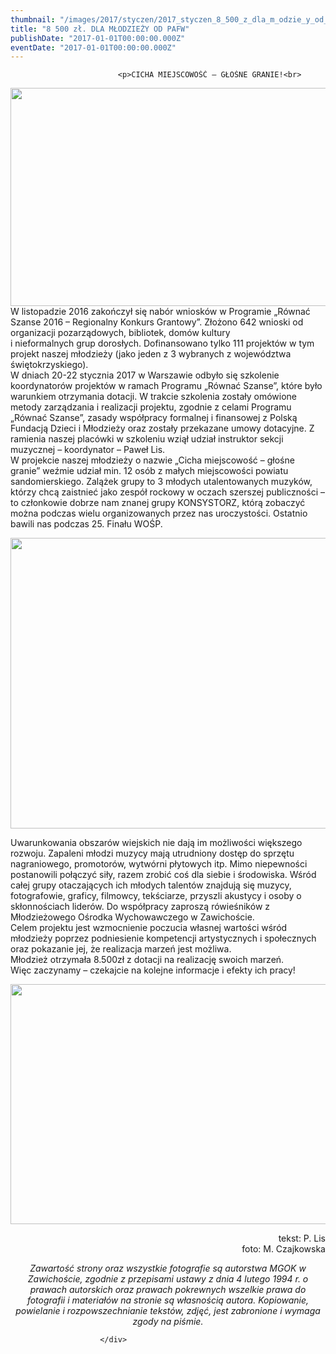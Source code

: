 ```yaml
---
thumbnail: "/images/2017/styczen/2017_styczen_8_500_z_dla_m_odzie_y_od_pafw_2017_01_8_500_z_dla_m_odzie_y_od_pafw_14695388_1256804897704849_3162697689859774319_n.jpg"
title: "8 500 zł. DLA MŁODZIEŻY OD PAFW"
publishDate: "2017-01-01T00:00:00.000Z"
eventDate: "2017-01-01T00:00:00.000Z"
---
```


<div class="entry-content">
							
							<p>CICHA MIEJSCOWOŚĆ – GŁOŚNE GRANIE!<br>
<img fetchpriority="high" decoding="async" class="aligncenter size-full wp-image-4281" src="/images/2017/styczen/2017_styczen_8_500_z_dla_m_odzie_y_od_pafw_2017_01_8_500_z_dla_m_odzie_y_od_pafw_14695388_1256804897704849_3162697689859774319_n.jpg" alt="" width="700" height="349" srcset="/images/2017/styczen/2017_styczen_8_500_z_dla_m_odzie_y_od_pafw_2017_01_8_500_z_dla_m_odzie_y_od_pafw_14695388_1256804897704849_3162697689859774319_n.jpg 700w, /images/2017/styczen/14695388_1256804897704849_3162697689859774319_n-300x150.jpg 300w" sizes="(max-width: 700px) 100vw, 700px"><br>
W listopadzie 2016 zakończył się nabór wniosków w Programie „Równać Szanse 2016 – Regionalny Konkurs Grantowy”. Złożono 642 wnioski od organizacji pozarządowych, bibliotek, domów kultury<br>
i nieformalnych grup dorosłych. Dofinansowano tylko 111 projektów w tym projekt naszej młodzieży (jako jeden z 3 wybranych z województwa świętokrzyskiego).<br>
W dniach 20-22 stycznia 2017 w Warszawie odbyło się szkolenie koordynatorów projektów w ramach Programu „Równać Szanse”, które było warunkiem otrzymania dotacji. W trakcie szkolenia zostały omówione metody zarządzania i realizacji projektu, zgodnie z celami Programu „Równać Szanse”, zasady współpracy formalnej i finansowej z Polską Fundacją Dzieci i Młodzieży oraz zostały przekazane umowy dotacyjne. Z ramienia naszej placówki w szkoleniu wziął udział instruktor sekcji muzycznej – koordynator – Paweł Lis.<br>
W projekcie naszej młodzieży o nazwie „Cicha miejscowość – głośne granie” weźmie udział min. 12 osób z małych miejscowości powiatu sandomierskiego. Zalążek grupy to 3 młodych utalentowanych muzyków, którzy chcą zaistnieć jako zespół rockowy w oczach szerszej publiczności – to członkowie dobrze nam znanej grupy KONSYSTORZ, którą zobaczyć można podczas wielu organizowanych przez nas uroczystości. Ostatnio bawili nas podczas 25. Finału WOŚP.</p>
<p><img decoding="async" class="aligncenter size-full wp-image-4283" src="/images/2017/styczen/2017_styczen_8_500_z_dla_m_odzie_y_od_pafw_2017_01_8_500_z_dla_m_odzie_y_od_pafw_DSC_0705.jpg" alt="" width="700" height="465" srcset="/images/2017/styczen/2017_styczen_8_500_z_dla_m_odzie_y_od_pafw_2017_01_8_500_z_dla_m_odzie_y_od_pafw_DSC_0705.jpg 700w, /images/2017/styczen/DSC_0705-300x199.jpg 300w" sizes="(max-width: 700px) 100vw, 700px"></p>
<p>Uwarunkowania obszarów wiejskich nie dają im możliwości większego rozwoju. Zapaleni młodzi muzycy mają utrudniony dostęp do sprzętu nagraniowego, promotorów, wytwórni płytowych itp. Mimo niepewności postanowili połączyć siły, razem zrobić coś dla siebie i środowiska. Wśród całej grupy otaczających ich młodych talentów znajdują się muzycy, fotografowie, graficy, filmowcy, tekściarze, przyszli akustycy i osoby o skłonnościach liderów. Do współpracy zaproszą rówieśników z Młodzieżowego Ośrodka Wychowawczego w Zawichoście.<br>
Celem projektu jest wzmocnienie poczucia własnej wartości wśród młodzieży poprzez podniesienie kompetencji artystycznych i społecznych oraz pokazanie jej, że realizacja marzeń jest możliwa.<br>
Młodzież otrzymała 8.500zł z dotacji na realizację swoich marzeń.<br>
Więc zaczynamy – czekajcie na kolejne informacje i efekty ich pracy!</p>
<p><img decoding="async" class="aligncenter size-full wp-image-4287" src="/images/2017/styczen/2017_styczen_8_500_z_dla_m_odzie_y_od_pafw_2017_01_8_500_z_dla_m_odzie_y_od_pafw_loga-równać-szanse-1100x603.jpg" alt="" width="700" height="384" srcset="/images/2017/styczen/2017_styczen_8_500_z_dla_m_odzie_y_od_pafw_2017_01_8_500_z_dla_m_odzie_y_od_pafw_loga-równać-szanse-1100x603.jpg 700w, /images/2017/styczen/loga-równać-szanse-1100x603-300x165.jpg 300w" sizes="(max-width: 700px) 100vw, 700px"></p>
<p style="text-align: right;">tekst: P. Lis<br>
foto: M. Czajkowska</p>
<p style="text-align: center;"><em> Zawartość strony oraz wszystkie fotografie są autorstwa MGOK w Zawichoście, zgodnie z przepisami ustawy z dnia 4 lutego 1994 r. o prawach autorskich oraz prawach pokrewnych wszelkie prawa do fotografii i materiałów na stronie są własnością autora. Kopiowanie, powielanie i rozpowszechnianie tekstów, zdjęć, jest zabronione i wymaga zgody na piśmie.</em></p>
						
						</div>
